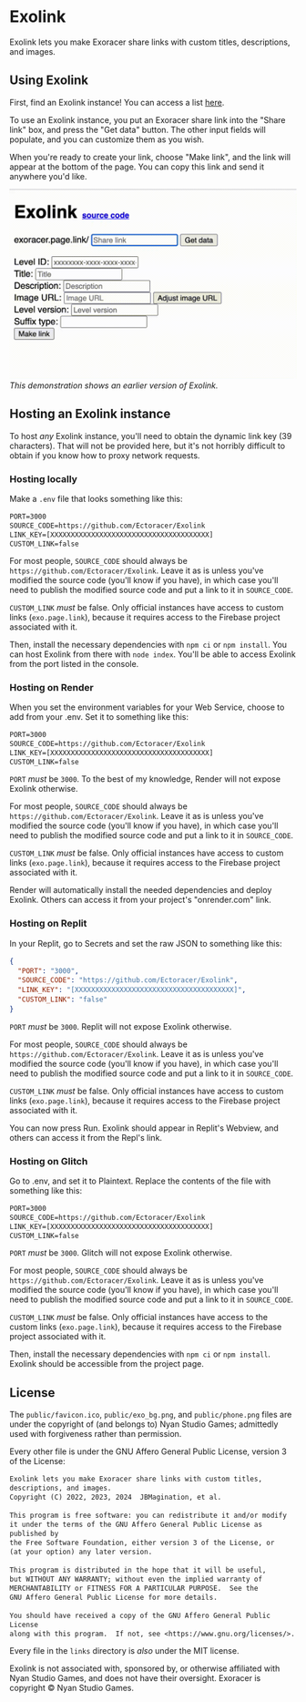 # Exolink
Exolink lets you make Exoracer share links with custom titles, descriptions, and images.

## Using Exolink
First, find an Exolink instance! You can access a list [here](https://ectoracer.github.io/exolink).

To use an Exolink instance, you put an Exoracer share link into the "Share link" box, and press the "Get data" button. The other input fields will populate, and you can customize them as you wish.

When you're ready to create your link, choose "Make link", and the link will appear at the bottom of the page. You can copy this link and send it anywhere you'd like.

[![Exolink demonstration](./demonstration.gif)](#)
*This demonstration shows an earlier version of Exolink.*

## Hosting an Exolink instance
To host *any* Exolink instance, you'll need to obtain the dynamic link key (39 characters). That will not be provided here, but it's not horribly difficult to obtain if you know how to proxy network requests.

### Hosting locally
Make a `.env` file that looks something like this: 
```
PORT=3000
SOURCE_CODE=https://github.com/Ectoracer/Exolink
LINK_KEY=[XXXXXXXXXXXXXXXXXXXXXXXXXXXXXXXXXXXXXXX]
CUSTOM_LINK=false
```

For most people, `SOURCE_CODE` should always be `https://github.com/Ectoracer/Exolink`. Leave it as is unless you've modified the source code (you'll know if you have), in which case you'll need to publish the modified source code and put a link to it in `SOURCE_CODE`.

`CUSTOM_LINK` *must* be false. Only official instances have access to custom links (`exo.page.link`), because it requires access to the Firebase project associated with it.

Then, install the necessary dependencies with `npm ci` or `npm install`. You can host Exolink from there with `node index`. You'll be able to access Exolink from the port listed in the console.

### Hosting on Render
When you set the environment variables for your Web Service, choose to add from your .env. Set it to something like this:
```
PORT=3000
SOURCE_CODE=https://github.com/Ectoracer/Exolink
LINK_KEY=[XXXXXXXXXXXXXXXXXXXXXXXXXXXXXXXXXXXXXXX]
CUSTOM_LINK=false
```

`PORT` *must* be `3000`. To the best of my knowledge, Render will not expose Exolink otherwise.

For most people, `SOURCE_CODE` should always be `https://github.com/Ectoracer/Exolink`. Leave it as is unless you've modified the source code (you'll know if you have), in which case you'll need to publish the modified source code and put a link to it in `SOURCE_CODE`.

`CUSTOM_LINK` *must* be false. Only official instances have access to custom links (`exo.page.link`), because it requires access to the Firebase project associated with it.

Render will automatically install the needed dependencies and deploy Exolink. Others can access it from your project's "onrender.com" link.

### Hosting on Replit
In your Replit, go to Secrets and set the raw JSON to something like this:
```json
{
  "PORT": "3000",
  "SOURCE_CODE": "https://github.com/Ectoracer/Exolink",
  "LINK_KEY": "[XXXXXXXXXXXXXXXXXXXXXXXXXXXXXXXXXXXXXXX]",
  "CUSTOM_LINK": "false"
}
```

`PORT` *must* be `3000`. Replit will not expose Exolink otherwise.

For most people, `SOURCE_CODE` should always be `https://github.com/Ectoracer/Exolink`. Leave it as is unless you've modified the source code (you'll know if you have), in which case you'll need to publish the modified source code and put a link to it in `SOURCE_CODE`.

`CUSTOM_LINK` *must* be false. Only official instances have access to custom links (`exo.page.link`), because it requires access to the Firebase project associated with it.

You can now press Run. Exolink should appear in Replit's Webview, and others can access it from the Repl's link.

### Hosting on Glitch
Go to .env, and set it to Plaintext. Replace the contents of the file with something like this:
```
PORT=3000
SOURCE_CODE=https://github.com/Ectoracer/Exolink
LINK_KEY=[XXXXXXXXXXXXXXXXXXXXXXXXXXXXXXXXXXXXXXX]
CUSTOM_LINK=false
```

`PORT` *must* be `3000`. Glitch will not expose Exolink otherwise.

For most people, `SOURCE_CODE` should always be `https://github.com/Ectoracer/Exolink`. Leave it as is unless you've modified the source code (you'll know if you have), in which case you'll need to publish the modified source code and put a link to it in `SOURCE_CODE`.

`CUSTOM_LINK` *must* be false. Only official instances have access to the custom links (`exo.page.link`), because it requires access to the Firebase project associated with it.

Then, install the necessary dependencies with `npm ci` or `npm install`. Exolink should be accessible from the project page.

## License
The `public/favicon.ico`, `public/exo_bg.png`, and `public/phone.png` files are under the copyright of (and belongs to) Nyan Studio Games; admittedly used with forgiveness rather than permission.

Every other file is under the GNU Affero General Public License, version 3 of the License:

    Exolink lets you make Exoracer share links with custom titles, descriptions, and images.
    Copyright (C) 2022, 2023, 2024  JBMagination, et al.

    This program is free software: you can redistribute it and/or modify
    it under the terms of the GNU Affero General Public License as published by
    the Free Software Foundation, either version 3 of the License, or
    (at your option) any later version.

    This program is distributed in the hope that it will be useful,
    but WITHOUT ANY WARRANTY; without even the implied warranty of
    MERCHANTABILITY or FITNESS FOR A PARTICULAR PURPOSE.  See the
    GNU Affero General Public License for more details.

    You should have received a copy of the GNU Affero General Public License
    along with this program.  If not, see <https://www.gnu.org/licenses/>.

Every file in the `links` directory is *also* under the MIT license.

Exolink is not associated with, sponsored by, or otherwise affiliated with Nyan Studio Games, and does not have their oversight. Exoracer is copyright © Nyan Studio Games.
